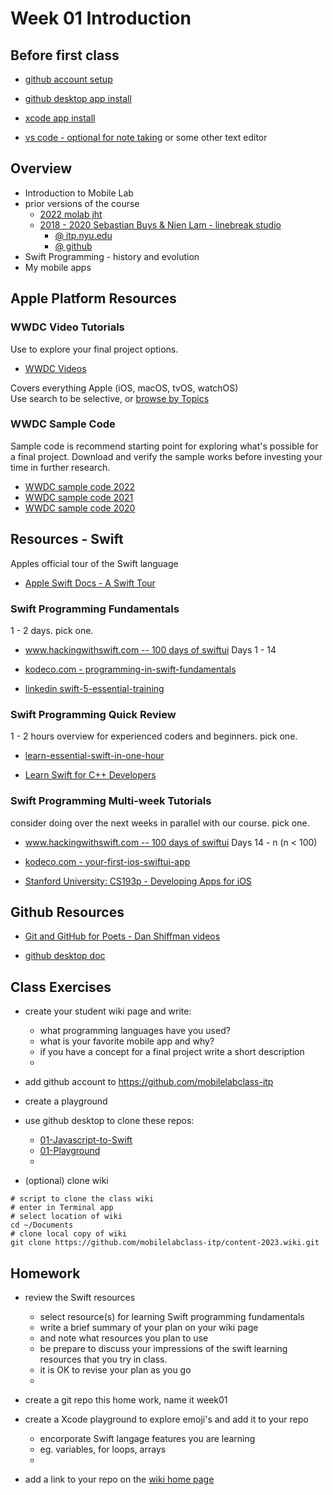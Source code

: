 # Week 01 Introduction

## Before first class

- [github account setup](https://docs.github.com/en/get-started/onboarding/getting-started-with-your-github-account)

- [github desktop app install](https://docs.github.com/en/desktop/installing-and-configuring-github-desktop/installing-and-authenticating-to-github-desktop/installing-github-desktop)

- [xcode app install](https://apps.apple.com/us/app/xcode/id497799835?mt=12)

- [vs code - optional for note taking](https://code.visualstudio.com) or some other text editor

<!-- - [sf symbols app install](https://developer.apple.com/sf-symbols/) -->

## Overview

- Introduction to Mobile Lab
- prior versions of the course
  - [2022 molab jht](https://github.com/mobilelabclass-itp/content-2023)
  - [2018 - 2020 Sebastian Buys & Nien Lam - linebreak studio](https://www.linebreak.studio/about)
    - [@ itp.nyu.edu](https://itp.nyu.edu/classes/mobile-lab/)
    - [@ github](https://github.com/mobilelabclass/content)
- Swift Programming - history and evolution
- My mobile apps
<!--
- iOS Devices Capabilities
- iOS Libraries
  -->

## Apple Platform Resources

### WWDC Video Tutorials

Use to explore your final project options.

- [WWDC Videos](https://developer.apple.com/videos/all-videos)

Covers everything Apple (iOS, macOS, tvOS, watchOS)  
Use search to be selective, or [browse by Topics](https://developer.apple.com/videos/topics/)

### WWDC Sample Code

Sample code is recommend starting point for exploring what's possible for a final project. Download and verify the sample works before investing your time in further research.

- [WWDC sample code 2022](https://developer.apple.com/sample-code/wwdc/2022/)
- [WWDC sample code 2021](https://developer.apple.com/sample-code/wwdc/2021/)
- [WWDC sample code 2020](https://developer.apple.com/sample-code/wwdc/2020/)

## Resources - Swift

Apples official tour of the Swift language

- [Apple Swift Docs - A Swift Tour](https://docs.swift.org/swift-book/GuidedTour/GuidedTour.html)

### Swift Programming Fundamentals

1 - 2 days. pick one.

- [www.hackingwithswift.com -- 100 days of swiftui](https://www.hackingwithswift.com/100/swiftui) Days 1 - 14

- [kodeco.com - programming-in-swift-fundamentals](https://www.kodeco.com/28092971-programming-in-swift-fundamentals)

- [linkedin swift-5-essential-training ](https://www.linkedin.com/learning/swift-5-essential-training)

### Swift Programming Quick Review

1 - 2 hours overview for experienced coders and beginners. pick one.

- [learn-essential-swift-in-one-hour](https://www.hackingwithswift.com/articles/242/learn-essential-swift-in-one-hour)

- [Learn Swift for C++ Developers](https://www.advancedswift.com/learn-swift-cpp/)

### Swift Programming Multi-week Tutorials

consider doing over the next weeks in parallel with our course. pick one.

- [www.hackingwithswift.com -- 100 days of swiftui](https://www.hackingwithswift.com/100/swiftui) Days 14 - n (n < 100)

- [kodeco.com - your-first-ios-swiftui-app](https://www.kodeco.com/28797163-your-first-ios-swiftui-app-an-app-from-scratch)

- [Stanford University: CS193p - Developing Apps for iOS](https://cs193p.sites.stanford.edu/)

## Github Resources

- [Git and GitHub for Poets - Dan Shiffman videos](https://www.youtube.com/playlist?list=PLRqwX-V7Uu6ZF9C0YMKuns9sLDzK6zoiV)

- [github desktop doc](https://docs.github.com/en/desktop/installing-and-configuring-github-desktop/overview/getting-started-with-github-desktop)

## Class Exercises

- create your student wiki page and write:

  - what programming languages have you used?
  - what is your favorite mobile app and why?
  - if you have a concept for a final project write a short description
  -

- add github account to https://github.com/mobilelabclass-itp

- create a playground

- use github desktop to clone these repos:

  - [01-Javascript-to-Swift](https://github.com/mobilelabclass-itp/01-Javascript-to-Swift)
  - [01-Playground](https://github.com/mobilelabclass-itp/01-Playground)
  -

- (optional) clone wiki

```
# script to clone the class wiki
# enter in Terminal app
# select location of wiki
cd ~/Documents
# clone local copy of wiki
git clone https://github.com/mobilelabclass-itp/content-2023.wiki.git
```

## Homework

- review the Swift resources

  - select resource(s) for learning Swift programming fundamentals
  - write a brief summary of your plan on your wiki page
  - and note what resources you plan to use
  - be prepare to discuss your impressions of the swift learning resources that you try in class.
  - it is OK to revise your plan as you go
  -

- create a git repo this home work, name it week01

- create a Xcode playground to explore emoji's and add it to your repo

  - encorporate Swift langage features you are learning
  - eg. variables, for loops, arrays
  -

- add a link to your repo on the [wiki home page](https://github.com/mobilelabclass-itp/content-2023/wiki)

<!--
## Notes
[01-MoLab-Notes](../assets/01-MoLab-Notes.pdf)
 -->
